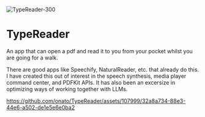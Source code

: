 ![TypeReader-300](https://github.com/onato/TypeReader/assets/107999/98003c6b-d20d-4cae-8a5b-a4fbaf6d25a3)

# TypeReader
An app that can open a pdf and read it to you from your pocket whilst you are going for a walk.

There are good apps like Speechify, NaturalReader, etc. that already do this. I have created this out of interest in the speech synthesis, media player command center, and PDFKit APIs. It has also been an excersize in optimizing ways of working together with LLMs.

https://github.com/onato/TypeReader/assets/107999/32a8a734-88e3-44e6-a502-de1e5e6e0ba2

